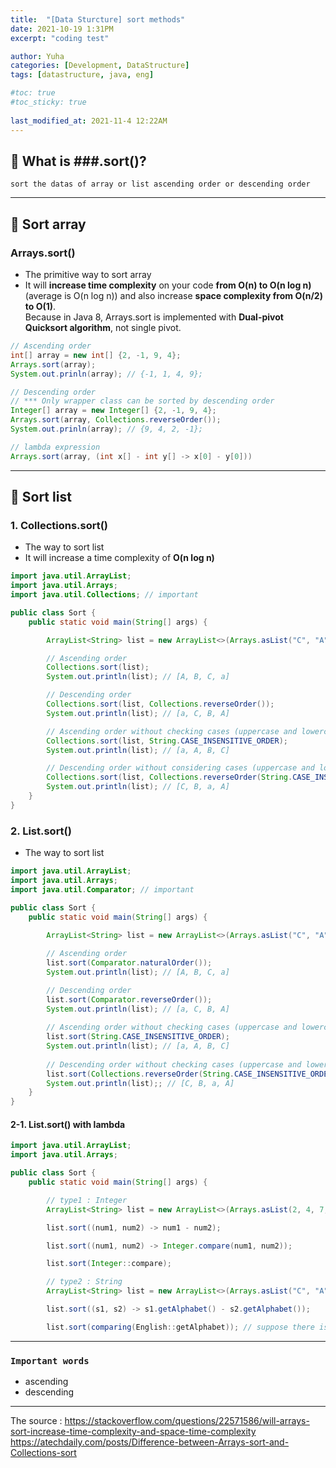 ```yaml
---
title:  "[Data Sturcture] sort methods"
date: 2021-10-19 1:31PM
excerpt: "coding test"

author: Yuha
categories: [Development, DataStructure]
tags: [datastructure, java, eng]

#toc: true
#toc_sticky: true
 
last_modified_at: 2021-11-4 12:22AM
---
```


## 📌 What is ###.sort()?

```text
sort the datas of array or list ascending order or descending order
```

---

## 📌 Sort array

### Arrays.sort()

- The primitive way to sort array 
- It will **increase time complexity** on your code **from O(n) to O(n log n)** (average is O(n log n)) and also increase **space complexity from O(n/2) to O(1)**.<br>
Because  in Java 8, Arrays.sort is implemented with **Dual-pivot Quicksort algorithm**, not single pivot.

```java
// Ascending order
int[] array = new int[] {2, -1, 9, 4};
Arrays.sort(array);
System.out.prinln(array); // {-1, 1, 4, 9};

// Descending order
// *** Only wrapper class can be sorted by descending order 
Integer[] array = new Integer[] {2, -1, 9, 4};
Arrays.sort(array, Collections.reverseOrder());
System.out.prinln(array); // {9, 4, 2, -1};

// lambda expression
Arrays.sort(array, (int x[] - int y[] -> x[0] - y[0]))
```

---

## 📌 Sort list
### **1. Collections.sort()**

- The way to sort list
- It will increase a time complexity of **O(n log n)**

```java
import java.util.ArrayList;
import java.util.Arrays;
import java.util.Collections; // important

public class Sort {
    public static void main(String[] args) {

        ArrayList<String> list = new ArrayList<>(Arrays.asList("C", "A", "B", "a"));

        // Ascending order
        Collections.sort(list);
        System.out.println(list); // [A, B, C, a]

        // Descending order
        Collections.sort(list, Collections.reverseOrder());
        System.out.println(list); // [a, C, B, A]

        // Ascending order without checking cases (uppercase and lowercase)
        Collections.sort(list, String.CASE_INSENSITIVE_ORDER);
        System.out.println(list); // [a, A, B, C]

        // Descending order without considering cases (uppercase and lowercase)
        Collections.sort(list, Collections.reverseOrder(String.CASE_INSENSITIVE_ORDER));
        System.out.println(list); // [C, B, a, A]
    }
}
```

### **2. List.sort()**

- The way to sort list

```java
import java.util.ArrayList;
import java.util.Arrays;
import java.util.Comparator; // important

public class Sort {
    public static void main(String[] args) {
        
        ArrayList<String> list = new ArrayList<>(Arrays.asList("C", "A", "B", "a"));

        // Ascending order
        list.sort(Comparator.naturalOrder());
        System.out.println(list); // [A, B, C, a]

        // Descending order
        list.sort(Comparator.reverseOrder());
        System.out.println(list); // [a, C, B, A]
        
        // Ascending order without checking cases (uppercase and lowercase)
        list.sort(String.CASE_INSENSITIVE_ORDER);
        System.out.println(list); // [a, A, B, C]
        
        // Descending order without checking cases (uppercase and lowercase)
        list.sort(Collections.reverseOrder(String.CASE_INSENSITIVE_ORDER));
        System.out.println(list);; // [C, B, a, A]
    }
}
```

#### **2-1. List.sort() with lambda**

```java
import java.util.ArrayList;
import java.util.Arrays;

public class Sort {
    public static void main(String[] args) {

        // type1 : Integer
        ArrayList<String> list = new ArrayList<>(Arrays.asList(2, 4, 7, -1));

        list.sort((num1, num2) -> num1 - num2);

        list.sort((num1, num2) -> Integer.compare(num1, num2));

        list.sort(Integer::compare);

        // type2 : String
        ArrayList<String> list = new ArrayList<>(Arrays.asList("C", "A", "B", "a"));

        list.sort((s1, s2) -> s1.getAlphabet() - s2.getAlphabet());

        list.sort(comparing(English::getAlphabet)); // suppose there is a class 'English' which has a getter 'getAlphabet'
```

---

### `Important words`
- ascending  
- descending

---

The source :
<https://stackoverflow.com/questions/22571586/will-arrays-sort-increase-time-complexity-and-space-time-complexity> <br>
<https://atechdaily.com/posts/Difference-between-Arrays-sort-and-Collections-sort>